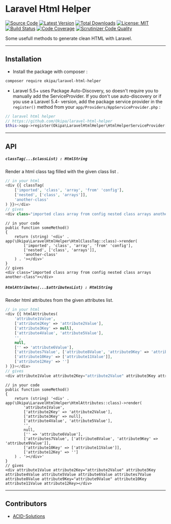 # Laravel Html Helper

[![Source Code](https://img.shields.io/badge/source-okipa/laravel--html--helper-blue.svg)](https://github.com/Okipa/laravel-html-helper)
[![Latest Version](https://img.shields.io/github/release/okipa/laravel-html-helper.svg?style=flat-square)](https://github.com/Okipa/laravel-html-helper/releases)
[![Total Downloads](https://img.shields.io/packagist/dt/okipa/laravel-html-helper.svg?style=flat-square)](https://packagist.org/packages/okipa/laravel-html-helper)
[![License: MIT](https://img.shields.io/badge/License-MIT-blue.svg)](https://opensource.org/licenses/MIT)
[![Build Status](https://scrutinizer-ci.com/g/Okipa/laravel-html-helper/badges/build.png?b=master)](https://scrutinizer-ci.com/g/Okipa/laravel-html-helper/build-status/master)
[![Code Coverage](https://scrutinizer-ci.com/g/Okipa/laravel-html-helper/badges/coverage.png?b=master)](https://scrutinizer-ci.com/g/Okipa/laravel-html-helper/?branch=master)
[![Scrutinizer Code Quality](https://scrutinizer-ci.com/g/Okipa/laravel-html-helper/badges/quality-score.png?b=master)](https://scrutinizer-ci.com/g/Okipa/laravel-html-helper/?branch=master)

Some usefull methods to generate clean HTML with Laravel.

------------------------------------------------------------------------------------------------------------------------

## Installation

- Install the package with composer :
```bash
composer require okipa/laravel-html-helper
```

- Laravel 5.5+ uses Package Auto-Discovery, so doesn't require you to manually add the ServiceProvider.
If you don't use auto-discovery or if you use a Laravel 5.4- version, add the package service provider in the `register()` method from your `app/Providers/AppServiceProvider.php` :
```php
// laravel html helper
// https://github.com/Okipa/laravel-html-helper
$this->app->register(Okipa\LaravelHtmlHelper\HtmlHelperServiceProvider::class);
```

------------------------------------------------------------------------------------------------------------------------

## API

##### `classTag(...$classList) : HtmlString`
Render a html class tag filled with the given class list .  

```php
// in your html
<div {{ classTag(
    ['imported', 'class', 'array', 'from' 'config'],
    ['nested', ['class', 'arrays']],
    'another-class'
) }}></div>
// gives
<div class="imported class array from config nested class arrays another-class"></div>
```

```
// in your code
public function someMethod()
{
    return (string) '<div' . app(\Okipa\LaravelHtmlHelper\HtmlClassTag::class)->render(
        ['imported', 'class', 'array', 'from' 'config'],
        ['nested', ['class', 'arrays']],
        'another-class'
    ) . '></div>'
}
// gives
<div class="imported class array from config nested class arrays another-class"></div>
```

##### `htmlAttributes(...$attributesList) : HtmlString`
Render html attributes from the given attributes list.

```php
// in your html
<div {{ htmlAttributes(
    'attribute1Value',
    ['attribute2Key' => 'attribute2Value'],
    ['attribute3Key' => null],
    ['attribute4Value', 'attribute5Value'],
    '',
    null,
    ['' => 'attribute6Value'],
    ['attributes7Value', ['attribute8Value', 'attribute9Key' => 'attribute9Value']],
    ['attribute10Key' => ['attribute11Value']],
    ['attribute12Key' => '']
) }}></div>
// gives
<div attribute1Value attribute2Key="attribute2Value" attribute3Key attribute4Value attribute5Value attribute6Value attributes7Value attribute8Value attribute9Key="attribute9Value" attribute10Key attribute11Value attribute12Key></div>
```

```
// in your code
public function someMethod()
{
    return (string) '<div' . app(\Okipa\LaravelHtmlHelper\HtmlAttributes::class)->render(
        'attribute1Value',
        ['attribute2Key' => 'attribute2Value'],
        ['attribute3Key' => null],
        ['attribute4Value', 'attribute5Value'],
        '',
        null,
        ['' => 'attribute6Value'],
        ['attributes7Value', ['attribute8Value', 'attribute9Key' => 'attribute9Value']],
        ['attribute10Key' => ['attribute11Value']],
        ['attribute12Key' => '']
    ) . '></div>'
}
// gives
<div attribute1Value attribute2Key="attribute2Value" attribute3Key attribute4Value attribute5Value attribute6Value attributes7Value attribute8Value attribute9Key="attribute9Value" attribute10Key attribute11Value attribute12Key></div>
```

------------------------------------------------------------------------------------------------------------------------

## Contributors

- [ACID-Solutions](https://github.com/ACID-Solutions)
